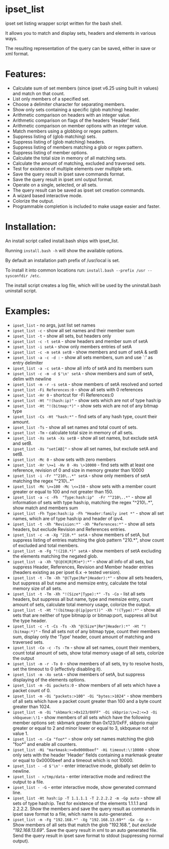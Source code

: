 ipset_list
==========

ipset set listing wrapper script written for the bash shell.

It allows you to match and display sets, headers and elements in various ways.

The resulting representation of the query can be saved, either in save or xml format.


Features:
==========

- Calculate sum of set members (since ipset v6.25 using built in values) and match on that count.
- List only members of a specified set.
- Choose a delimiter character for separating members.
- Show only sets containing a specific (glob matching) header.
- Arithmetic comparison on headers with an integer value.
- Arithmetic comparison on flags of the headers 'Header' field.
- Arithmetic comparison on member options with an integer value.
- Match members using a globbing or regex pattern.
- Suppress listing of (glob matching) sets.
- Suppress listing of (glob matching) headers.
- Suppress listing of members matching a glob or regex pattern.
- Suppress listing of member options.
- Calculate the total size in memory of all matching sets.
- Calculate the amount of matching, excluded and traversed sets.
- Test for existence of multiple elements over multiple sets.
- Save the query result in ipset save commands format.
- Save the query result in ipset xml output format.
- Operate on a single, selected, or all sets.
- The query result can be saved as ipset set creation commands.
- A wizard based interactive mode.
- Colorize the output.
- Programmable completion is included to make usage easier and faster.


Installation:
==========

An install script called install.bash ships with ipset_list.

Running `install.bash -h` will show the available options.

By default an installation path prefix of /usr/local is set.

To install it into common locations run: `install.bash --prefix /usr --sysconfdir /etc`.

The install script creates a log file, which will be used by the uninstall.bash uninstall script.


Examples:
==========

- `ipset_list`                         - no args, just list set names
- `ipset_list -c`                      - show all set names and their member sum
- `ipset_list -t`                      - show all sets, but headers only
- `ipset_list -c -t setA`              - show headers and member sum of setA
- `ipset_list -i setA`                 - show only members entries of setA
- `ipset_list -c -m setA setB`         - show members and sum of setA & setB
- `ipset_list -a -c -d :`              - show all sets members, sum and use `:' as entry delimiter
- `ipset_list -a -c setA`              - show all info of setA and its members sum
- `ipset_list -c -m -d $'\n' setA`     - show members and sum of setA, delim with newline
- `ipset_list -m -r -s setA`           - show members of setA resolved and sorted
- `ipset_list -Fi References:0`    - show all sets with 0 references
- `ipset_list -Hr 0`               - shortcut for -Fi References:0
- `ipset_list -Ht "!(hash:ip)"`    - show sets which are not of type hash:ip
- `ipset_list -Ht "!(bitmap:*)"`   - show sets wich are not of any bitmap type
- `ipset_list -Cs -Ht "hash:*"`    - find sets of any hash type, count their amount.
- `ipset_list -Ts`                 - show all set names and total count of sets.
- `ipset_list -Tm`                 - calculate total size in memory of all sets.
- `ipset_list -Xs setA -Xs setB`   - show all set names, but exclude setA and setB.
- `ipset_list -Xs "set[AB]"`       - show all set names, but exclude setA and setB.
- `ipset_list -Mc 0`               - show sets with zero members
- `ipset_list -Hr \>=1 -Hv 0 -Hs \>10000`   - find sets with at least one reference, revision of 0 and size in memory greater than 10000
- `ipset_list -i -Fr "^210\..*" setA` - show only members of setA matching the regex "^210\\..*"
- `ipset_list -Mc \>=100 -Mc \<=150` - show sets with a member count greater or equal to 100 and not greater than 150.
- `ipset_list -a -c -Fh  "Type:hash:ip"  -Fr "^210\..*"` - show all information of sets with type hash:ip, matching the regex "^210\\..*", show match and members sum
- `ipset_list -Fh Type:hash:ip -Fh "Header:family inet *"` - show all set names, which are of type hash:ip and header of ipv4.
- `ipset_list -t -Xh "Revision:*" -Xh "References:*"` - show all sets headers, but exclude Revision and References entries.
- `ipset_list -c -m -Xg "210.*" setA` - show members of setA, but suppress listing of entries matching the glob pattern "210.*", show count of excluded and total members.
- `ipset_list -m -Fg "!(210.*)" setA`  - show members of setA excluding the elements matching the negated glob.
- `ipset_list -a -Xh "@(@(H|R|M)e*):*"`  - show all info of all sets, but suppress Header, References, Revision and Member header entries (headers existing as per ipset 6.x -> tested version).
- `ipset_list -t -Tm -Xh "@(Type|Re*|Header):*"` - show all sets headers, but suppress all but name and memsize entry, calculate the total memory size of all sets.
- `ipset_list -t -Tm -Xh "!(Size*|Type):*" -Ts -Co` - list all sets headers, but suppress all but name, type and memsize entry,
 count amount of sets, calculate total memory usage, colorize the output.
- `ipset_list -t -Ht "!(bitmap:@(ip|port))" -Xh "!(Type):*"`   - show all sets that are neither of type bitmap:ip or bitmap:port, suppress all but the type header.
- `ipset_list -c -t -Cs -Ts -Xh "@(Size*|Re*|Header):*" -Ht "!(bitmap:*)"` - find all sets not of any bitmap type, count their members sum, display only the 'Type' header, count amount of matching and traversed sets.
- `ipset_list -Co -c -Ts -Tm`  - show all set names, count their members, count total amount of sets, show total memory usage of all sets, colorize the output
- `ipset_list -m -r -To 0`     - show members of all sets, try to resolve hosts, set the timeout to 0 (effectivly disabling it).
- `ipset_list -m -Xo setA`     - show members of setA, but suppress displaying of the elements options.
- `ipset_list -m -Oi packets:0`     - show members of all sets which have a packet count of 0.
- `ipset_list -m -Oi "packets:>100" -Oi "bytes:>1024"`     - show members of all sets which have a packet count greater than 100 and a byte count greater than 1024.
- `ipset_list -m -Oi "skbmark:>0x123/0XFF" -Oi skbprio:\>=2:<=3 -Oi skbqueue:\!1` - show members of all sets which have the following member options set: skbmark greater than 0x123/0xFF, skbprio major greater or equal to 2 and minor lower or equal to 3, skbqueue not of value 1.
- `ipset_list -n -Ca "foo*"`    - show only set names matching the glob "foo*" and enable all counters.
- `ipset_list -Hi "markmask:>=0x0000beef" -Hi timeout:\!10000`    - show only sets with the header 'Header' fields containing a markmask greater or equal to 0x0000beef and a timeout which is not 10000.
- `ipset_list - -d $'\n'`  - enter interactive mode, globally set delim to newline.
- `ipset_list - >/tmp/data`  - enter interactive mode and redirect the output to a file.
- `ipset_list - -G`  - enter interactive mode, show generated command line.
- `ipset_list -Ht hash:ip -T 1.1.1.1 -T 2.2.2.2 -m -Gp auto` - show all sets of type hash:ip. Test for existence of the elements 1.1.1.1 and 2.2.2.2. Show the members and save the query result as commands in ipset save format to a file, which name is auto-generated.
- `ipset_list -m -Fg "192.168.*" -Xg "192.168.13.69*" -Gx -Gp n` - Show members of all sets that match the glob "192.168.*", but exclude "192.168.13.69*". Save the query result in xml to an auto generated file. Send the query result in ipset save format to stdout (suppressing normal output).

